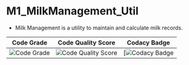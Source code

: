# M1_MilkManagement_Util
* Milk Management is a utility to maintain and calculate milk records.

Code Grade | Code Quality Score |Codacy Badge | 
---------|------------|---------|
![Code Grade](https://api.codiga.io/project/31160/score/svg) | ![Code Quality Score](https://api.codiga.io/project/31160/status/svg)| [![Codacy Badge]()